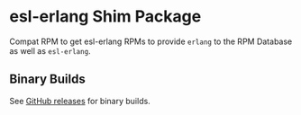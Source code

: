 # esl-erlang Shim Package

Compat RPM to get esl-erlang RPMs to provide `erlang` to the RPM Database as well as `esl-erlang`.

## Binary Builds

See [GitHub releases](https://github.com/jasonmcintosh/esl-erlang-compat/releases) for binary builds.
